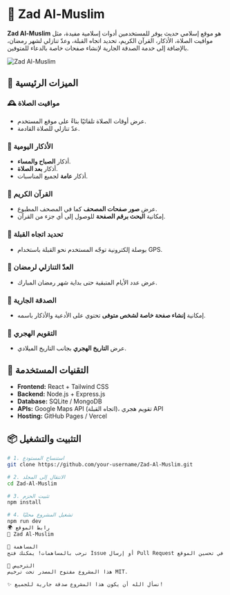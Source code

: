 # 🕌 Zad Al-Muslim  

**Zad Al-Muslim** هو موقع إسلامي حديث يوفر للمستخدمين أدوات إسلامية مفيدة، مثل مواقيت الصلاة، الأذكار، القرآن الكريم، تحديد اتجاه القبلة، وعدّ تنازلي لشهر رمضان، بالإضافة إلى خدمة الصدقة الجارية لإنشاء صفحات خاصة بالدعاء للمتوفين.  

![Zad Al-Muslim](https://your-image-url.com/banner.png)  

## 🌟 الميزات الرئيسية  

### 🕰️ **مواقيت الصلاة**  
- عرض أوقات الصلاة تلقائيًا بناءً على موقع المستخدم.  
- عدّ تنازلي للصلاة القادمة.  

### 📿 **الأذكار اليومية**  
- أذكار **الصباح والمساء**.  
- أذكار **بعد الصلاة**.  
- أذكار **عامة** لجميع المناسبات.  

### 📖 **القرآن الكريم**  
- عرض **صور صفحات المصحف** كما في المصحف المطبوع.  
- إمكانية **البحث برقم الصفحة** للوصول إلى أي جزء من القرآن.  

### 🧭 **تحديد اتجاه القبلة**  
- بوصلة إلكترونية توجّه المستخدم نحو القبلة باستخدام GPS.  

### 🌙 **العدّ التنازلي لرمضان**  
- عرض عدد الأيام المتبقية حتى بداية شهر رمضان المبارك.  

### 💝 **الصدقة الجارية**  
- إمكانية **إنشاء صفحة خاصة لشخص متوفى** تحتوي على الأدعية والأذكار باسمه.  

### 📅 **التقويم الهجري**  
- عرض **التاريخ الهجري** بجانب التاريخ الميلادي.  

## 🚀 التقنيات المستخدمة  

- **Frontend:** React + Tailwind CSS  
- **Backend:** Node.js + Express.js  
- **Database:** SQLite / MongoDB  
- **APIs:** Google Maps API (اتجاه القبلة)، تقويم هجري API  
- **Hosting:** GitHub Pages / Vercel  

## 📦 التثبيت والتشغيل  

```sh
# 1. استنساخ المستودع
git clone https://github.com/your-username/Zad-Al-Muslim.git

# 2. الانتقال إلى المجلد
cd Zad-Al-Muslim

# 3. تثبيت الحزم
npm install

# 4. تشغيل المشروع محليًا
npm run dev
🌍 رابط الموقع
🔗 Zad Al-Muslim

🤝 المساهمة
نرحب بالمساهمات! يمكنك فتح Issue أو إرسال Pull Request للمساعدة في تحسين الموقع.

📜 الترخيص
هذا المشروع مفتوح المصدر تحت ترخيص MIT.

✨ نسأل الله أن يكون هذا المشروع صدقة جارية للجميع!
